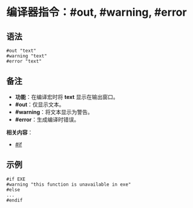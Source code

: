 # 编译器指令：#out, #warning, #error

## 语法

```qm
#out "text"
#warning "text"
#error "text"
```

## 备注

- **功能**：在编译宏时将 **text** 显示在输出窗口。
- **#out**：仅显示文本。
- **#warning**：将文本显示为警告。
- **#error**：生成编译时错误。

**相关内容**：
- [#if](IDP_DIR_IF.html)

## 示例

```qm
#if EXE
#warning "this function is unavailable in exe"
#else
...
#endif
```